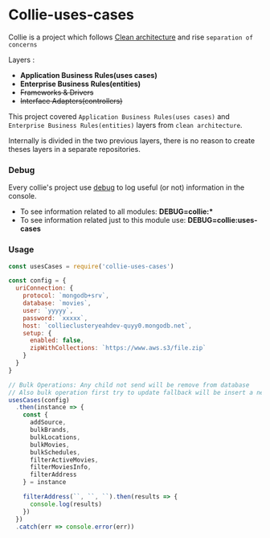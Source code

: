 # Collie-uses-cases

Collie is a project which follows [Clean architecture](https://blog.cleancoder.com/uncle-bob/2012/08/13/the-clean-architecture.html) and rise `separation of concerns`

Layers :

- **Application Business Rules(uses cases)**
- **Enterprise Business Rules(entities)**
- ~~Frameworks & Drivers~~
- ~~Interface Adapters(controllers)~~

This project covered `Application Business Rules(uses cases)` and `Enterprise Business Rules(entities)` layers from `clean architecture`.

Internally is divided in the two previous layers, there is no reason to create theses layers in a separate repositories.

### Debug

Every collie's project use [debug](https://www.npmjs.com/package/debug) to log useful (or not) information in the console.

- To see information related to all modules: **DEBUG=collie:\***
- To see information related just to this module use: **DEBUG=collie:uses-cases**

### Usage

```js
const usesCases = require('collie-uses-cases')

const config = {
  uriConnection: {
    protocol: `mongodb+srv`,
    database: `movies`,
    user: `yyyyy`,
    password: `xxxxx`,
    host: `collieclusteryeahdev-quyy0.mongodb.net`,
    setup: {
      enabled: false,
      zipWithCollections: `https://www.aws.s3/file.zip`
    }
  }
}

// Bulk Operations: Any child not send will be remove from database
// Also bulk operation first try to update fallback will be insert a new object
usesCases(config)
  .then(instance => {
    const {
      addSource,
      bulkBrands,
      bulkLocations,
      bulkMovies,
      bulkSchedules,
      filterActiveMovies,
      filterMoviesInfo,
      filterAddress
    } = instance

    filterAddress(``, ``, ``).then(results => {
      console.log(results)
    })
  })
  .catch(err => console.error(err))
```
